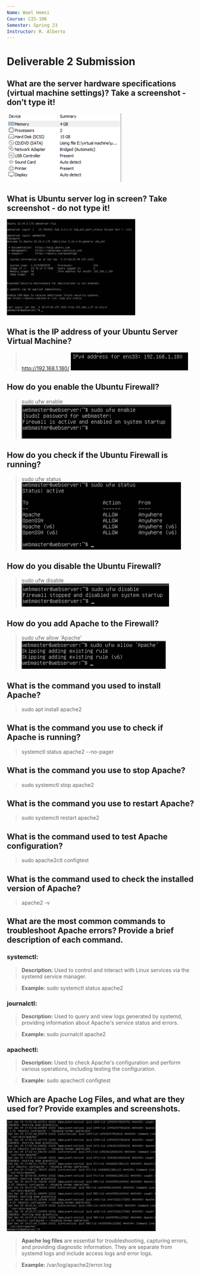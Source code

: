 ```yaml
---
Name: Wael Homsi
Course: CIS-106
Semester: Spring 23
Instructor: R. Alberto
---
```


# Deliverable 2 Submission



## What are the server hardware specifications (virtual machine settings)? Take a screenshot - don’t type it!

![q1](q1.png)

## What is Ubuntu server log in screen? Take screenshot - do not type it!

![q2](q2.png)

## What is the IP address of your Ubuntu Server Virtual Machine?

> http://192.168.1.180/
![q3](q3.png)

## How do you enable the Ubuntu Firewall?

> sudo ufw enable
![q4](q4.png)

## How do you check if the Ubuntu Firewall is running?

> sudo ufw status
![q5](q5.png)

## How do you disable the Ubuntu Firewall?

> sudo ufw disable
![q6](q6.png)

## How do you add Apache to the Firewall?

> sudo ufw allow 'Apache'
![q7](q7.png)

## What is the command you used to install Apache?

> sudo apt install apache2

## What is the command you use to check if Apache is running?

> systemctl status apache2 --no-pager

## What is the command you use to stop Apache?

> sudo systemctl stop apache2

## What is the command you use to restart Apache?

> sudo systemctl restart apache2

## What is the command used to test Apache configuration?

> sudo apache2ctl configtest

## What is the command used to check the installed version of Apache?

> apache2 -v

## What are the most common commands to troubleshoot Apache errors? Provide a brief description of each command.

### systemctl:

>**Description:** Used to control and interact with Linux services via the systemd service manager.

>**Example:** sudo systemctl status apache2 

### journalctl:

>**Description:** Used to query and view logs generated by systemd, providing information about Apache's service status and errors.

>**Example:** sudo journalctl apache2

### apachectl:

>**Description:** Used to check Apache's configuration and perform various operations, including testing the configuration.

>**Example:** sudo apachectl configtest

## Which are Apache Log Files, and what are they used for? Provide examples and screenshots.

![q15](q15.png)

> **Apache log files** are essential for troubleshooting, capturing errors, and providing diagnostic information. They are separate from systemd logs and include access logs and error logs.

>**Example:** /var/log/apache2/error.log